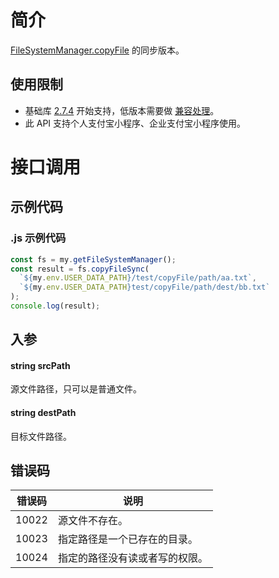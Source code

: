 
# 简介
[FileSystemManager.copyFile](https://opendocs.alipay.com/mini/api/0226of) 的同步版本。

## 使用限制

- 基础库 [2.7.4](https://opendocs.alipay.com/mini/framework/lib-upgrade-v2) 开始支持，低版本需要做 [兼容处理](https://docs.alipay.com/mini/framework/compatibility)。
- 此 API 支持个人支付宝小程序、企业支付宝小程序使用。

# 接口调用

## 示例代码

### .js 示例代码
```javascript
const fs = my.getFileSystemManager();
const result = fs.copyFileSync(
  `${my.env.USER_DATA_PATH}/test/copyFile/path/aa.txt`,
  `${my.env.USER_DATA_PATH}test/copyFile/path/dest/bb.txt`
);
console.log(result);
```

## 入参

#### string srcPath
源文件路径，只可以是普通文件。

#### string destPath
目标文件路径。

## 错误码
| **错误码** | **说明** |
| --- | --- |
| 10022 | 源文件不存在。 |
| 10023 | 指定路径是一个已存在的目录。 |
| 10024 | 指定的路径没有读或者写的权限。 |

